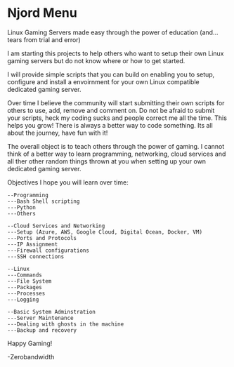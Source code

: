 # Njord Menu
Linux Gaming Servers made easy through the power of education (and... tears from trial and error)

I am starting this projects to help others who want to setup their own Linux gaming servers but do not know where or how to get started. 

I will provide simple scripts that you can build on enabling you to setup, configure and install a envoirnment for your own Linux compatible dedicated gaming server. 

Over time I believe the community will start submitting their own scripts for others to use, add, remove and comment on. Do not be afraid to submit your scripts, heck my coding sucks and people correct me all the time. This helps you grow!  There is always a better way to code something. Its all about the journey, have fun with it! 

The overall object is to teach others through the power of gaming. I cannot think of a better way to learn programming, networking, cloud services and all ther other random things thrown at you when setting up your own dedicated gaming server.


Objectives I hope you will learn over time:

```
--Programming 
---Bash Shell scripting
---Python
---Others

--Cloud Services and Networking
---Setup (Azure, AWS, Google Cloud, Digital Ocean, Docker, VM)
---Ports and Protocols
---IP Assignment
---Firewall configurations
---SSH connections

--Linux 
---Commands
---File System
---Packages
---Processes
---Logging

--Basic System Adminstration 
---Server Maintenance
---Dealing with ghosts in the machine
---Backup and recovery
```

Happy Gaming!

-Zerobandwidth
